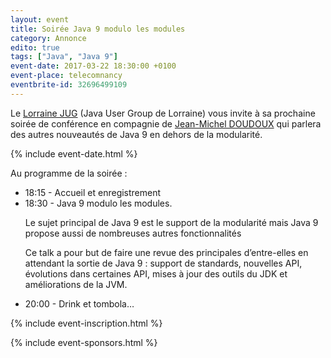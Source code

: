 ```yaml
---
layout: event
title: Soirée Java 9 modulo les modules
category: Annonce
edito: true
tags: ["Java", "Java 9"]
event-date: 2017-03-22 18:30:00 +0100
event-place: telecomnancy
eventbrite-id: 32696499109
---
```




<p>
Le <a href="/">Lorraine JUG</a> (Java User Group de Lorraine) vous invite à sa prochaine
soirée de conférence en compagnie de <a href="/speakers.html#jmdoudoux">Jean-Michel DOUDOUX</a>
qui parlera des autres nouveautés de Java 9 en dehors de la modularité.
</p>

{% include event-date.html %}

<div class="programme">Au programme de la soirée :
	<ul>
		<li>18:15 - Accueil et enregistrement</li>
		<li>18:30 - Java 9 modulo les modules.
		<p>Le sujet principal de Java 9 est le support de la modularité mais Java 9 propose aussi de nombreuses autres fonctionnalités</p>
		<p>Ce talk a pour but de faire une revue des principales d’entre-elles en attendant la sortie de Java 9 : support de standards, nouvelles API, évolutions dans certaines API, mises à jour des outils du JDK et améliorations de la JVM.</p>
    </li>
		<li>20:00 - Drink et tombola…</li>
	</ul>
</div>

{% include event-inscription.html %}

{% include event-sponsors.html %}
